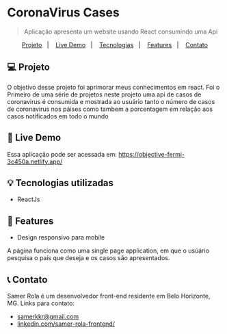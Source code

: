 # CoronaVirus Cases
> Aplicação apresenta um website usando React consumindo uma Api 

<p align="center">
  <a href="#computer-projeto">Projeto</a>&nbsp;&nbsp;&nbsp;|&nbsp;&nbsp;&nbsp;
  <a href="#high_brightness-live-demo">Live Demo</a>&nbsp;&nbsp;&nbsp;|&nbsp;&nbsp;&nbsp;
  <a href="#bulb-tecnologias-utilizadas">Tecnologias</a>&nbsp;&nbsp;&nbsp;|&nbsp;&nbsp;&nbsp;
  <a href="#memo-features">Features</a>&nbsp;&nbsp;&nbsp;|&nbsp;&nbsp;&nbsp;
  <a href="#telephone_receiver-contato">Contato</a>
</p>


## :computer: Projeto
O objetivo desse projeto foi aprimorar meus conhecimentos em react. Foi o Primeiro de uma série de projetos
neste projeto uma api de casos de coronavirus é consumida e mostrada ao usuário tanto o número de casos de 
coronavirus nos páises como tambem a porcentagem em relação aos casos notificados em todo o mundo


## :high_brightness: Live Demo
Essa aplicação pode ser acessada em: https://objective-fermi-3c450a.netlify.app/
## :bulb: Tecnologias utilizadas
* ReactJs



## :memo: Features

* Design responsivo para mobile


A página funciona como uma single page application, em que o usúário pesquisa o país que deseja e os casos são apresentados.

## :telephone_receiver: Contato
Samer Rola é um desenvolvedor front-end residente em Belo Horizonte, MG. Links para contato:

* samerkkr@gmail.com
* [linkedin.com/samer-rola-frontend/](https://www.linkedin.com/in/samer-rola-frontend/)
